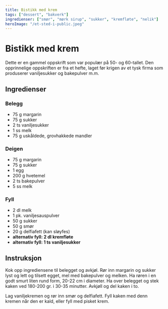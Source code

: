 ```yaml
---
title: Bistikk med krem
tags: ["dessert", "bakverk"]
ingredienser: ["smør", "mørk sirup", "sukker", "kremfløte", "nelik"]
heroImage: "/et-sted-i-public.jpeg"
---
```


# Bistikk med krem

Dette er en gammel oppskrift som var populær på 50- og 60-tallet. Den opprinnelige oppskriften er fra et hefte, laget før krigen av et tysk firma som produserer vaniljesukker og bakepulver m.m.

## Ingredienser

### Belegg

- 75 g margarin
- 75 g sukker
- 2 ts vaniljesukker
- 1 ss melk
- 75 g uskåldede, grovhakkede mandler

### Deigen

- 75 g margarin
- 75 g sukker
- 1 egg
- 200 g hvetemel
- 2 ts bakepulver
- 5 ss melk

### Fyll

- 2 dl melk
- 1 pk. vaniljesauspulver
- 50 g sukker
- 50 g smør
- 20 g delfiafett (kan sløyfes)
- **alternativ fyll: 2 dl kremfløte**
- **alternativ fyll: 1 ts vaniljesukker**

## Instruksjon

Kok opp ingrediensene til belegget og avkjøl. Rør inn margarin og sukker lyst og lett og tilsett egget, mel med bakepulver og melken. Ha røren i en godt smurt liten rund form, 20-22 cm i diameter. Ha over belegget og stek kaken ved 180-200 gr. i 30-35 minutter. Avkjøll og del kaken i to.

Lag vaniljekremen og rør inn smør og delfiafett. Fyll kaken med denn kremen når den er kald, eller fyll med pisket krem.

